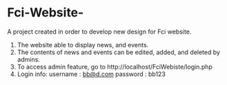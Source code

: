# Fci-Website-
A project created in order to develop new design for Fci website.

1. The website able to display news, and events.
2. The contents of news and events can be edited, added, and deleted by admins.
3. To access admin feature, go to http://localhost/FciWebiste/login.php
4. Login info:
    username : bb@d.com
    password : bb123
